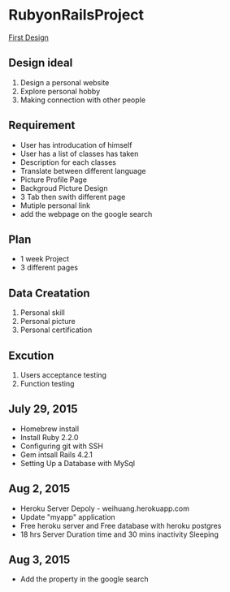 # RubyonRailsProject
[First Design](https://github.com/weihuang023/RubyonRailsProject/blob/master/FirstDesign.JPG) 
## Design ideal
1. Design a personal website
2. Explore personal hobby
3. Making connection with other people


## Requirement 
* User has introducation of himself 
* User has a list of classes has taken
* Description for each classes
* Translate between different language
* Picture Profile Page
* Backgroud Picture Design
* 3 Tab then swith different page
* Mutiple personal link
* add the webpage on the google search



## Plan
* 1 week Project
* 3 different pages

## Data Creatation
1. Personal skill
2. Personal picture
3. Personal certification

## Excution
1. Users acceptance testing
2. Function testing



## July 29, 2015
* Homebrew install
* Install Ruby 2.2.0
* Configuring git with SSH 
* Gem intsall Rails 4.2.1 
* Setting Up a Database with MySql

## Aug 2, 2015
* Heroku Server Depoly - weihuang.herokuapp.com
* Update "myapp" application
* Free heroku server and Free database with heroku postgres
* 18 hrs Server Duration time and 30 mins inactivity Sleeping

## Aug 3, 2015
* Add the property in the google search

